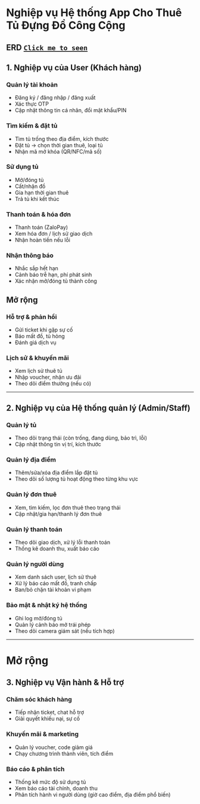 # Nghiệp vụ Hệ thống App Cho Thuê Tủ Đựng Đồ Công Cộng

## ERD [`Click me to seen`](https://drive.google.com/file/d/1FvDr_vZBGPqps-GLSWgW20FN28-9jhQy/view?usp=sharing)

## 1. Nghiệp vụ của User (Khách hàng)

### Quản lý tài khoản
- Đăng ký / đăng nhập / đăng xuất
- Xác thực OTP
- Cập nhật thông tin cá nhân, đổi mật khẩu/PIN

### Tìm kiếm & đặt tủ
- Tìm tủ trống theo địa điểm, kích thước
- Đặt tủ → chọn thời gian thuê, loại tủ
- Nhận mã mở khóa (QR/NFC/mã số)

### Sử dụng tủ
- Mở/đóng tủ
- Cất/nhận đồ
- Gia hạn thời gian thuê
- Trả tủ khi kết thúc

### Thanh toán & hóa đơn
- Thanh toán (ZaloPay)
- Xem hóa đơn / lịch sử giao dịch
- Nhận hoàn tiền nếu lỗi

### Nhận thông báo
- Nhắc sắp hết hạn
- Cảnh báo trễ hạn, phí phát sinh
- Xác nhận mở/đóng tủ thành công

## Mở rộng
### Hỗ trợ & phản hồi
- Gửi ticket khi gặp sự cố
- Báo mất đồ, tủ hỏng
- Đánh giá dịch vụ

### Lịch sử & khuyến mãi
- Xem lịch sử thuê tủ
- Nhập voucher, nhận ưu đãi
- Theo dõi điểm thưởng (nếu có)

---

## 2. Nghiệp vụ của Hệ thống quản lý (Admin/Staff)

### Quản lý tủ
- Theo dõi trạng thái (còn trống, đang dùng, bảo trì, lỗi)
- Cập nhật thông tin vị trí, kích thước
<!-- - Đặt lịch bảo trì định kỳ -->

### Quản lý địa điểm
- Thêm/sửa/xóa địa điểm lắp đặt tủ
- Theo dõi số lượng tủ hoạt động theo từng khu vực

### Quản lý đơn thuê
- Xem, tìm kiếm, lọc đơn thuê theo trạng thái
- Cập nhật/gia hạn/thanh lý đơn thuê

### Quản lý thanh toán
- Theo dõi giao dịch, xử lý lỗi thanh toán
- Thống kê doanh thu, xuất báo cáo

### Quản lý người dùng
- Xem danh sách user, lịch sử thuê
- Xử lý báo cáo mất đồ, tranh chấp
- Ban/bỏ chặn tài khoản vi phạm

### Bảo mật & nhật ký hệ thống
- Ghi log mở/đóng tủ
- Quản lý cảnh báo mở trái phép
- Theo dõi camera giám sát (nếu tích hợp)

---
# Mở rộng
## 3. Nghiệp vụ Vận hành & Hỗ trợ

### Chăm sóc khách hàng
- Tiếp nhận ticket, chat hỗ trợ
- Giải quyết khiếu nại, sự cố

### Khuyến mãi & marketing
- Quản lý voucher, code giảm giá
- Chạy chương trình thành viên, tích điểm

### Báo cáo & phân tích
- Thống kê mức độ sử dụng tủ
- Xem báo cáo tài chính, doanh thu
- Phân tích hành vi người dùng (giờ cao điểm, địa điểm phổ biến)
